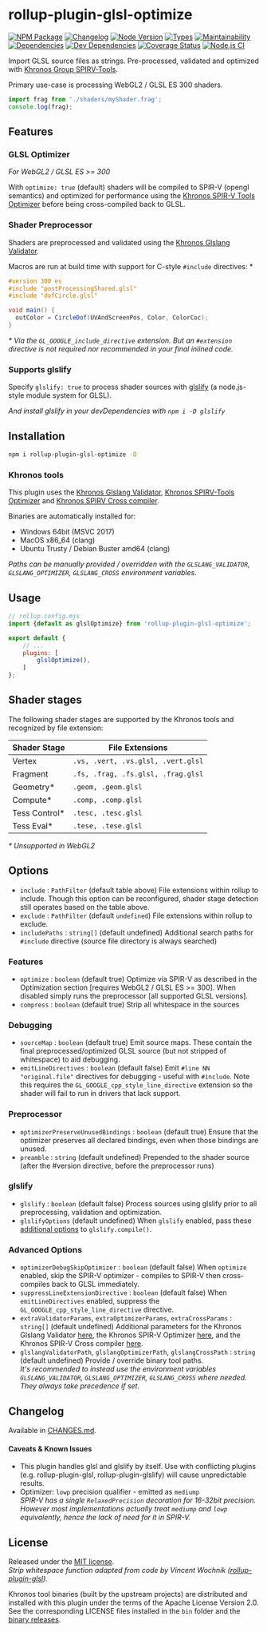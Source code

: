 # rollup-plugin-glsl-optimize
[![NPM Package][npm]][npm-url]
[![Changelog][changelog]][changelog-url]
[![Node Version][node-version]](#)
[![Types][types]](#)
[![Maintainability][cc-maintainability]][cc-maintainability-url]\
[![Dependencies][dependencies]][dependencies-url]
[![Dev Dependencies][dev-dependencies]][dev-dependencies-url]
[![Coverage Status][coverage]][coverage-url]
[![Node.js CI][ci]][ci-url]

Import GLSL source files as strings. Pre-processed, validated and optimized with [Khronos Group SPIRV-Tools](https://github.com/KhronosGroup/SPIRV-Tools).

Primary use-case is processing WebGL2 / GLSL ES 300 shaders.

```js
import frag from './shaders/myShader.frag';
console.log(frag);
```

## Features

### GLSL Optimizer
*For WebGL2 / GLSL ES >= 300*

With ``optimize: true`` (default) shaders will be compiled to SPIR-V (opengl semantics) and optimized for performance using the [Khronos SPIR-V Tools Optimizer](https://github.com/KhronosGroup/SPIRV-Tools) before being cross-compiled back to GLSL.

### Shader Preprocessor
Shaders are preprocessed and validated using the [Khronos Glslang Validator](https://github.com/KhronosGroup/glslang).

Macros are run at build time with support for C-style ``#include`` directives: \*

```glsl
#version 300 es
#include "postProcessingShared.glsl"
#include "dofCircle.glsl"

void main() {
  outColor = CircleDof(UVAndScreenPos, Color, ColorCoc);
}
```
*\* Via the ``GL_GOOGLE_include_directive`` extension. But an ``#extension`` directive is not required nor recommended in your final inlined code.*

### Supports glslify
Specify ``glslify: true`` to process shader sources with [glslify](https://github.com/glslify/glslify) (a node.js-style module system for GLSL).

*And install glslify in your devDependencies with ``npm i -D glslify``*

## Installation

```sh
npm i rollup-plugin-glsl-optimize -D
```

### Khronos tools
This plugin uses the [Khronos Glslang Validator](https://github.com/KhronosGroup/glslang), [Khronos SPIRV-Tools Optimizer](https://github.com/KhronosGroup/SPIRV-Tools) and [Khronos SPIRV Cross compiler](https://github.com/KhronosGroup/SPIRV-Cross).

Binaries are automatically installed for:
* Windows 64bit (MSVC 2017)
* MacOS x86_64 (clang)
* Ubuntu Trusty / Debian Buster amd64 (clang)

*Paths can be manually provided / overridden with the ``GLSLANG_VALIDATOR``, ``GLSLANG_OPTIMIZER``, ``GLSLANG_CROSS`` environment variables.*

## Usage
```js
// rollup.config.mjs
import {default as glslOptimize} from 'rollup-plugin-glsl-optimize';

export default {
    // ...
    plugins: [
        glslOptimize(),
    ]
};
```

## Shader stages

The following shader stages are supported by the Khronos tools and recognized by file extension:

| Shader Stage | File Extensions                       |
| ------------ | ------------------------------------- |
| Vertex       | ``.vs, .vert, .vs.glsl, .vert.glsl``  |
| Fragment     | ``.fs, .frag, .fs.glsl, .frag.glsl``  |
| Geometry*     | ``.geom, .geom.glsl``                |
| Compute*      | ``.comp, .comp.glsl``                |
| Tess Control* | ``.tesc, .tesc.glsl``                |
| Tess Eval*    | ``.tese, .tese.glsl``                |

*\* Unsupported in WebGL2*

## Options
- `include` : `PathFilter` (default table above) File extensions within rollup to include. Though this option can be reconfigured, shader stage detection still operates based on the table above.
- `exclude` : `PathFilter` (default ``undefined``) File extensions within rollup to exclude.
- ``includePaths`` : ``string[]`` (default undefined) Additional search paths for ``#include`` directive (source file directory is always searched)
### Features
- `optimize` : ``boolean`` (default true) Optimize via SPIR-V as described in the Optimization section [requires WebGL2 / GLSL ES >= 300]. When disabled simply runs the preprocessor [all supported GLSL versions].
- ``compress`` : ``boolean`` (default true) Strip all whitespace in the sources
### Debugging
- ``sourceMap`` : ``boolean`` (default true) Emit source maps. These contain the final preprocessed/optimized GLSL source (but not stripped of whitespace) to aid debugging.
- ``emitLineDirectives`` : ``boolean`` (default false) Emit ``#line NN "original.file"`` directives for debugging - useful with ``#include``. Note this requires the ``GL_GOOGLE_cpp_style_line_directive`` extension so the shader will fail to run in drivers that lack support.
### Preprocessor
- ``optimizerPreserveUnusedBindings`` : ``boolean`` (default true) Ensure that the optimizer preserves all declared bindings, even when those bindings are unused.
- ``preamble`` : ``string`` (default undefined) Prepended to the shader source (after the #version directive, before the preprocessor runs)
### glslify
- ``glslify`` : ``boolean`` (default false) Process sources using glslify prior to all preprocessing, validation and optimization.
- ``glslifyOptions`` (default undefined) When ``glslify`` enabled, pass these [additional options](https://github.com/glslify/glslify#var-src--glslcompilesrc-opts) to ``glslify.compile()``.
### Advanced Options
- ``optimizerDebugSkipOptimizer`` : ``boolean`` (default false) When ``optimize`` enabled, skip the SPIR-V optimizer - compiles to SPIR-V then cross-compiles back to GLSL immediately.
- ``suppressLineExtensionDirective`` : ``boolean`` (default false) When `emitLineDirectives` enabled, suppress the ``GL_GOOGLE_cpp_style_line_directive`` directive.
- ``extraValidatorParams``, ``extraOptimizerParams``, ``extraCrossParams`` : ``string[]`` (default undefined) Additional parameters for the Khronos Glslang Validator [here](doc/glslangValidator.md), the Khronos SPIR-V Optimizer [here](doc/spirv-opt.md), and the Khronos SPIR-V Cross compiler [here](doc/spirv-cross.md).
- ``glslangValidatorPath``, ``glslangOptimizerPath``, ``glslangCrossPath`` : ``string`` (default undefined) Provide / override binary tool paths.\
*It's recommended to instead use the environment variables ``GLSLANG_VALIDATOR``, ``GLSLANG_OPTIMIZER``, ``GLSLANG_CROSS`` where needed. They always take precedence if set.*

## Changelog
Available in [CHANGES.md](CHANGES.md).

#### Caveats & Known Issues
* This plugin handles glsl and glslify by itself. Use with conflicting plugins (e.g. rollup-plugin-glsl, rollup-plugin-glslify) will cause unpredictable results.
* Optimizer: ``lowp`` precision qualifier - emitted as ``mediump``\
  *SPIR-V has a single ``RelaxedPrecision`` decoration for 16-32bit precision. However most implementations actually treat ``mediump`` and ``lowp`` equivalently, hence the lack of need for it in SPIR-V.*

## License

Released under the [MIT license](LICENSE).\
*Strip whitespace function adapted from code by Vincent Wochnik ([rollup-plugin-glsl](https://github.com/vwochnik/rollup-plugin-glsl)).*

Khronos tool binaries (built by the upstream projects) are distributed and installed with this plugin under the terms of the Apache License Version 2.0. See the corresponding LICENSE files installed in the ``bin`` folder and the [binary releases](https://github.com/docd27/rollup-plugin-glsl-optimize/releases/).

[ci]: https://github.com/docd27/rollup-plugin-glsl-optimize/actions/workflows/node-ci.yml/badge.svg
[ci-url]: https://github.com/docd27/rollup-plugin-glsl-optimize/actions/workflows/node-ci.yml
[npm]: https://badgen.net/npm/v/rollup-plugin-glsl-optimize
[npm-url]: https://www.npmjs.com/package/rollup-plugin-glsl-optimize
[node-version]: https://badgen.net/npm/node/rollup-plugin-glsl-optimize
[types]: https://badgen.net/npm/types/rollup-plugin-glsl-optimize
[changelog]: https://badgen.net/badge/changelog/SemVer/blue
[changelog-url]: https://github.com/docd27/rollup-plugin-glsl-optimize/blob/master/CHANGES.md
[dependencies]: https://status.david-dm.org/gh/docd27/rollup-plugin-glsl-optimize.svg
[dependencies-url]: https://david-dm.org/docd27/rollup-plugin-glsl-optimize
[dev-dependencies]: https://status.david-dm.org/gh/docd27/rollup-plugin-glsl-optimize.svg?type=dev
[dev-dependencies-url]: https://david-dm.org/docd27/rollup-plugin-glsl-optimize?type=dev
[cc-maintainability]: https://badgen.net/codeclimate/maintainability/docd27/rollup-plugin-glsl-optimize
[cc-maintainability-url]: https://codeclimate.com/github/docd27/rollup-plugin-glsl-optimize/maintainability
[coverage]: https://codecov.io/gh/docd27/rollup-plugin-glsl-optimize/branch/master/graph/badge.svg
[coverage-url]: https://codecov.io/gh/docd27/rollup-plugin-glsl-optimize
